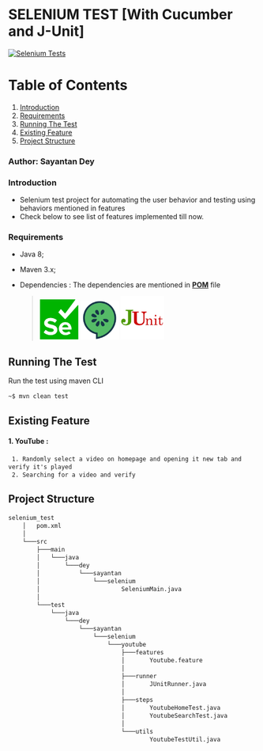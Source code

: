# SELENIUM TEST [With Cucumber and J-Unit]
[![Selenium Tests](https://github.com/My-Applications/Selenium/actions/workflows/maven-test.yaml/badge.svg)](selenium_test/test-results/youtube-html-report.html)
# Table of Contents
1. [Introduction](#Introduction)
2. [Requirements](#Requirements)
3. [Running The Test](#Running-The-Test)
4. [Existing Feature](#Existing-Feature)
5. [Project Structure](#Project-Structure)

### Author: Sayantan Dey

### Introduction

* Selenium test project for automating the user behavior and testing using behaviors mentioned in features
* Check below to see list of features implemented till now.

### Requirements

- Java 8;

- Maven 3.x;

- Dependencies : The dependencies are mentioned in   [**POM**](../main/selenium_test/pom.xml) file

  > <img src="docs/logos/selenium.png" width="78">         <img src="docs/logos/cucumber.png" width="78">        <img src="docs/logos/JUnit.png" width="88">     

## Running The Test

Run the test using maven CLI

```bash
~$ mvn clean test
```

## Existing Feature

#### 1. YouTube :  

     1. Randomly select a video on homepage and opening it new tab and verify it's played
     2. Searching for a video and verify



## Project Structure

```
selenium_test
    │   pom.xml
    │
    └───src
        ├───main
        │   └───java
        │       └───dey
        │           └───sayantan
        │               └───selenium
        │                       SeleniumMain.java
        │
        └───test
            └───java
                └───dey
                    └───sayantan
                        └───selenium
                            └───youtube
                                ├───features
                                │       Youtube.feature
                                │
                                ├───runner
                                │       JUnitRunner.java
                                │
                                ├───steps
                                │       YoutubeHomeTest.java
                                │       YoutubeSearchTest.java
                                │
                                └───utils
                                        YoutubeTestUtil.java
    
```
